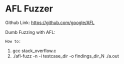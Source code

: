 # AFL Fuzzer
Github Link: https://github.com/google/AFL

Dumb Fuzzing with AFL:

`How to:`

1. gcc stack_overflow.c
2. ./afl-fuzz -n -i testcase_dir -o findings_dir_N ./a.out